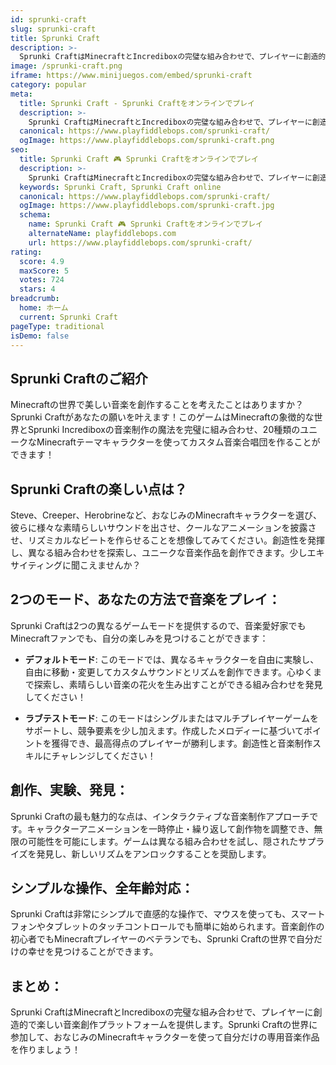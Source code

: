 ```yaml
---
id: sprunki-craft
slug: sprunki-craft
title: Sprunki Craft
description: >-
  Sprunki CraftはMinecraftとIncrediboxの完璧な組み合わせで、プレイヤーに創造的で楽しい音楽創作プラットフォームを提供します。Sprunki Craftの世界に参加して、おなじみのMinecraftキャラクターを使って自分だけの専用音楽作品を作りましょう！
image: /sprunki-craft.png
iframe: https://www.minijuegos.com/embed/sprunki-craft
category: popular
meta:
  title: Sprunki Craft - Sprunki Craftをオンラインでプレイ
  description: >-
    Sprunki CraftはMinecraftとIncrediboxの完璧な組み合わせで、プレイヤーに創造的で楽しい音楽創作プラットフォームを提供します。Sprunki Craftの世界に参加して、おなじみのMinecraftキャラクターを使って自分だけの専用音楽作品を作りましょう！
  canonical: https://www.playfiddlebops.com/sprunki-craft/
  ogImage: https://www.playfiddlebops.com/sprunki-craft.png
seo:
  title: Sprunki Craft 🎮 Sprunki Craftをオンラインでプレイ
  description: >-
    Sprunki CraftはMinecraftとIncrediboxの完璧な組み合わせで、プレイヤーに創造的で楽しい音楽創作プラットフォームを提供します。Sprunki Craftの世界に参加して、おなじみのMinecraftキャラクターを使って自分だけの専用音楽作品を作りましょう！
  keywords: Sprunki Craft, Sprunki Craft online
  canonical: https://www.playfiddlebops.com/sprunki-craft/
  ogImage: https://www.playfiddlebops.com/sprunki-craft.jpg
  schema:
    name: Sprunki Craft 🎮 Sprunki Craftをオンラインでプレイ
    alternateName: playfiddlebops.com
    url: https://www.playfiddlebops.com/sprunki-craft/
rating:
  score: 4.9
  maxScore: 5
  votes: 724
  stars: 4
breadcrumb:
  home: ホーム
  current: Sprunki Craft
pageType: traditional
isDemo: false
---
```


## Sprunki Craftのご紹介

Minecraftの世界で美しい音楽を創作することを考えたことはありますか？Sprunki Craftがあなたの願いを叶えます！このゲームはMinecraftの象徴的な世界とSprunki Incrediboxの音楽制作の魔法を完璧に組み合わせ、20種類のユニークなMinecraftテーマキャラクターを使ってカスタム音楽合唱団を作ることができます！

## Sprunki Craftの楽しい点は？

Steve、Creeper、Herobrineなど、おなじみのMinecraftキャラクターを選び、彼らに様々な素晴らしいサウンドを出させ、クールなアニメーションを披露させ、リズミカルなビートを作らせることを想像してみてください。創造性を発揮し、異なる組み合わせを探索し、ユニークな音楽作品を創作できます。少しエキサイティングに聞こえませんか？

## 2つのモード、あなたの方法で音楽をプレイ：

Sprunki Craftは2つの異なるゲームモードを提供するので、音楽愛好家でもMinecraftファンでも、自分の楽しみを見つけることができます：

- **デフォルトモード**: このモードでは、異なるキャラクターを自由に実験し、自由に移動・変更してカスタムサウンドとリズムを創作できます。心ゆくまで探索し、素晴らしい音楽の花火を生み出すことができる組み合わせを発見してください！

- **ラブテストモード**: このモードはシングルまたはマルチプレイヤーゲームをサポートし、競争要素を少し加えます。作成したメロディーに基づいてポイントを獲得でき、最高得点のプレイヤーが勝利します。創造性と音楽制作スキルにチャレンジしてください！

## 創作、実験、発見：

Sprunki Craftの最も魅力的な点は、インタラクティブな音楽制作アプローチです。キャラクターアニメーションを一時停止・繰り返して創作物を調整でき、無限の可能性を可能にします。ゲームは異なる組み合わせを試し、隠されたサプライズを発見し、新しいリズムをアンロックすることを奨励します。

## シンプルな操作、全年齢対応：

Sprunki Craftは非常にシンプルで直感的な操作で、マウスを使っても、スマートフォンやタブレットのタッチコントロールでも簡単に始められます。音楽創作の初心者でもMinecraftプレイヤーのベテランでも、Sprunki Craftの世界で自分だけの幸せを見つけることができます。

## まとめ：

Sprunki CraftはMinecraftとIncrediboxの完璧な組み合わせで、プレイヤーに創造的で楽しい音楽創作プラットフォームを提供します。Sprunki Craftの世界に参加して、おなじみのMinecraftキャラクターを使って自分だけの専用音楽作品を作りましょう！
